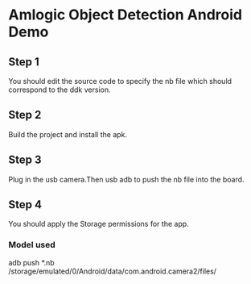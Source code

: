 # Amlogic Object Detection Android Demo

## **Step 1**

You should edit the source code to specify the nb file which should correspond to the ddk version.



## **Step 2**

Build the project and install the apk.



## **Step 3**

Plug in the usb camera.Then usb adb to push the nb file into the board.



## **Step 4**

You should apply the Storage permissions for the app.



### Model used

adb push *.nb  /storage/emulated/0/Android/data/com.android.camera2/files/





